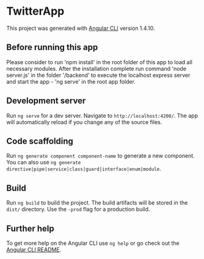 # TwitterApp

This project was generated with [Angular CLI](https://github.com/angular/angular-cli) version 1.4.10.

## Before running this app
Please  consider to run 'npm install' in the root folder of this app to load all necessary modules.
After the installation complete run command 'node server.js' in the folder  '/backend' to execute the localhost express server and start the app - 'ng serve' in the root app folder.

## Development server

Run `ng serve` for a dev server. Navigate to `http://localhost:4200/`. The app will automatically reload if you change any of the source files.

## Code scaffolding

Run `ng generate component component-name` to generate a new component. You can also use `ng generate directive|pipe|service|class|guard|interface|enum|module`.

## Build

Run `ng build` to build the project. The build artifacts will be stored in the `dist/` directory. Use the `-prod` flag for a production build.

## Further help

To get more help on the Angular CLI use `ng help` or go check out the [Angular CLI README](https://github.com/angular/angular-cli/blob/master/README.md).
